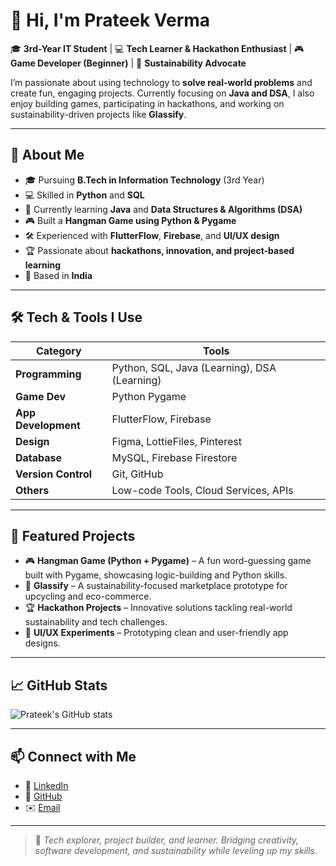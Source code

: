 # 👋 Hi, I'm Prateek Verma  

🎓 **3rd-Year IT Student** | 💻 **Tech Learner & Hackathon Enthusiast** | 🎮 **Game Developer (Beginner)** | 🌱 **Sustainability Advocate**  

I’m passionate about using technology to **solve real-world problems** and create fun, engaging projects. Currently focusing on **Java and DSA**, I also enjoy building games, participating in hackathons, and working on sustainability-driven projects like **Glassify**.  

---

## 🚀 About Me  
- 🎓 Pursuing **B.Tech in Information Technology** (3rd Year)  
- 💻 Skilled in **Python** and **SQL**  
- 🌱 Currently learning **Java** and **Data Structures & Algorithms (DSA)**  
- 🎮 Built a **Hangman Game using Python & Pygame**  
- 🛠️ Experienced with **FlutterFlow**, **Firebase**, and **UI/UX design**  
- 🏆 Passionate about **hackathons, innovation, and project-based learning**  
- 📍 Based in **India**  

---

## 🛠️ Tech & Tools I Use  
| Category            | Tools |
|---------------------|-------|
| **Programming**     | Python, SQL, Java (Learning), DSA (Learning) |
| **Game Dev**        | Python Pygame |
| **App Development** | FlutterFlow, Firebase |
| **Design**          | Figma, LottieFiles, Pinterest |
| **Database**        | MySQL, Firebase Firestore |
| **Version Control** | Git, GitHub |
| **Others**          | Low-code Tools, Cloud Services, APIs |

---

## 🌟 Featured Projects
- 🎮 **Hangman Game (Python + Pygame)** – A fun word-guessing game built with Pygame, showcasing logic-building and Python skills.  
- 🌱 **Glassify** – A sustainability-focused marketplace prototype for upcycling and eco-commerce.  
- 🏆 **Hackathon Projects** – Innovative solutions tackling real-world sustainability and tech challenges.  
- 🎨 **UI/UX Experiments** – Prototyping clean and user-friendly app designs.  

---

## 📈 GitHub Stats  
![Prateek's GitHub stats](https://github-readme-stats.vercel.app/api?username=YOUR-GITHUB-USERNAME&show_icons=true&theme=radical)  

---

## 📫 Connect with Me  
- 💼 [LinkedIn]([https://linkedin.com/in/](https://www.linkedin.com/in/prateek-verma-04297b326/?utm_source=share&utm_campaign=share_via&utm_content=profile&utm_medium=android_app))  
- 🐙 [GitHub](https://github.com/)  
- ✉️ [Email](mailto:vermaprateeklive@gmail.com)  

---

> 🚀 *Tech explorer, project builder, and learner. Bridging creativity, software development, and sustainability while leveling up my skills.*  
